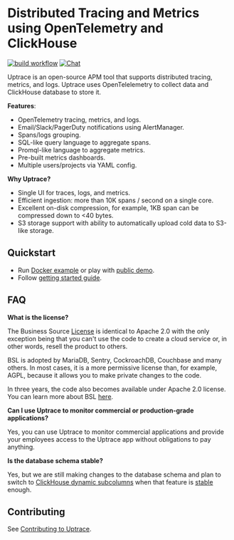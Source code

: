 # Distributed Tracing and Metrics using OpenTelemetry and ClickHouse

[![build workflow](https://github.com/uptrace/uptrace/actions/workflows/build-and-test.yml/badge.svg)](https://github.com/uptrace/uptrace/actions)
[![Chat](https://img.shields.io/badge/-telegram-red?color=white&logo=telegram&logoColor=black)](https://t.me/uptrace)

Uptrace is an open-source APM tool that supports distributed tracing, metrics, and logs. Uptrace
uses OpenTelelemetry to collect data and ClickHouse database to store it.

**Features**:

- OpenTelemetry tracing, metrics, and logs.
- Email/Slack/PagerDuty notifications using AlertManager.
- Spans/logs grouping.
- SQL-like query language to aggregate spans.
- Promql-like language to aggregate metrics.
- Pre-built metrics dashboards.
- Multiple users/projects via YAML config.

**Why Uptrace?**

- Single UI for traces, logs, and metrics.
- Efficient ingestion: more than 10K spans / second on a single core.
- Excellent on-disk compression, for example, 1KB span can be compressed down to <40 bytes.
- S3 storage support with ability to automatically upload cold data to S3-like storage.

## Quickstart

- Run [Docker example](example/docker) or play with [public demo](https://app.uptrace.dev/play).
- Follow [getting started guide](https://uptrace.dev/get/get-started.html).

## FAQ

**What is the license?**

The Business Source [License](LICENSE) is identical to Apache 2.0 with the only exception being that
you can't use the code to create a cloud service or, in other words, resell the product to others.

BSL is adopted by MariaDB, Sentry, CockroachDB, Couchbase and many others. In most cases, it is a
more permissive license than, for example, AGPL, because it allows you to make private changes to
the code.

In three years, the code also becomes available under Apache 2.0 license. You can learn more about
BSL [here](https://mariadb.com/bsl-faq-adopting/).

**Can I use Uptrace to monitor commercial or production-grade applications?**

Yes, you can use Uptrace to monitor commercial applications and provide your employees access to the
Uptrace app without obligations to pay anything.

**Is the database schema stable?**

Yes, but we are still making changes to the database schema and plan to switch to
[ClickHouse dynamic subcolumns](https://github.com/ClickHouse/ClickHouse/pull/23932) when that
feature is
[stable](https://github.com/ClickHouse/ClickHouse/issues?q=is%3Aissue+is%3Aopen+label%3Acomp-type-object)
enough.

## Contributing

See [Contributing to Uptrace](https://uptrace.dev/get/contributing.html).
